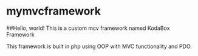 # mymvcframework

##Hello, world!
This is a custom mcv framework named KodaBox Framework

This framework is built in php using OOP with MVC functionality and PDO.
